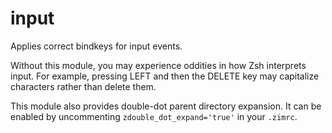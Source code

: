 input
=====

Applies correct bindkeys for input events.

Without this module, you may experience oddities in how Zsh interprets input.
For example, pressing LEFT and then the DELETE key may capitalize characters
rather than delete them.

This module also provides double-dot parent directory expansion.
It can be enabled by uncommenting `zdouble_dot_expand='true'` in your `.zimrc`.
